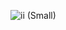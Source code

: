 













![ii (Small)](https://github.com/samik1234/test123/assets/82882143/844ff473-1309-4c44-9ed1-92465585bde8)



































